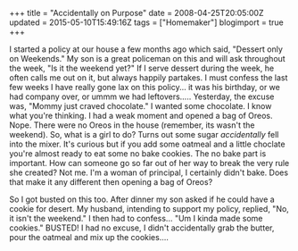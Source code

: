 +++
title = "Accidentally on Purpose"
date = 2008-04-25T20:05:00Z
updated = 2015-05-10T15:49:16Z
tags = ["Homemaker"]
blogimport = true 
+++

I started a policy at our house a few months ago which said, "Dessert only on Weekends."  My son is a great policeman on this and will ask throughout the week, "Is it the weekend yet?"   If I serve dessert during the week, he often calls me out on it, but always happily partakes.  I must confess the last few weeks I have really gone lax on this policy... it was his birthday, or we had company over, or ummm we had leftovers.....  Yesterday, the excuse was, "Mommy just craved chocolate."  I wanted some chocolate.  I know what you're thinking.  I had a weak moment and opened a bag of Oreos.  Nope.  There were no Oreos in the house (remember, its wasn't the weekend).  So, what is a girl to do?  Turns out some sugar _accidentally_ fell into the mixer.  It's curious but if you add some oatmeal and a little choclate you're almost ready to eat some no bake cookies.  The no bake part is important.  How can someone go so far out of her way to break the very rule she created?  Not me.  I'm a woman of principal, I certainly didn't bake.  Does that make it any different then opening a bag of Oreos?  

So I got busted on this too.  After dinner my son asked if he could have a cookie for desert.  My husband, intending to support my policy, replied, "No, it isn't the weekend."  I then had to confess... "Um I kinda made some cookies."  BUSTED!  I had no excuse, I didn't accidentally grab the butter, pour the oatmeal and mix up the cookies....
